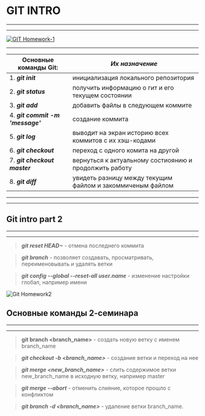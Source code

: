 # GIT INTRO
___
---
[![GIT Homework-1](Homework№1.jpg)](https://drive.google.com/file/d/1OTIaNmimIQ5QTiuRBH7Ap4keP8Scpkte/view?usp=share_link "Git")

***
| **Основные команды Git:**        | *Их назначение*                        |
| -------------------------------- | ---------------------------------- |
| 1. ***git init***                | инициализация локального репозитория                        |
| 2. ***git status***              | получить информацию о гит и его текущем состоянии                  |
| 3. ***git add***                 | добавить файлы в следующем коммите                            |
| 4. ___git commit -m 'message'___ | создание коммита                            |
|5. ***git log***|выводит на экран историю всех коммитов с их хэш-кодами                         |
|6. ***git checkout***|переход с одного комита на другой                   |
|7. ***git checkout master***      |вернуться к актуальному состиоянию и продолжить работу                  |
|8. ***git diff***| увидеть разницу между текущим файлом и закоммиченым файлом                             |
------------------------------------
------------------------------------

## Git intro part 2
---
***
>***git reset HEAD~*** - отмена последнего коммита 

>***git branch*** - позволяет создавать, просматривать, переименовывать и удалять ветки

>***git config --global --reset-all user.name*** - изменение настройки глобал, например имени

![Git Homework2](Homework%E2%84%962.jpg "Git")

## Основные команды 2-семинара
---
***
> **git branch <branch_name>** - создать новую ветку с именем branch_name

>***git checkout -b <branch_name>*** - создание ветки и переход на нее

>***git merge <new_branch_name>*** - слить содержимое ветки new_branch_name в исходную ветку, например master

>***git merge --abort*** - отменить слияние, которое прошло с конфликтом

>***git branch -d <branch_name>*** - удаление ветки branch_name.

